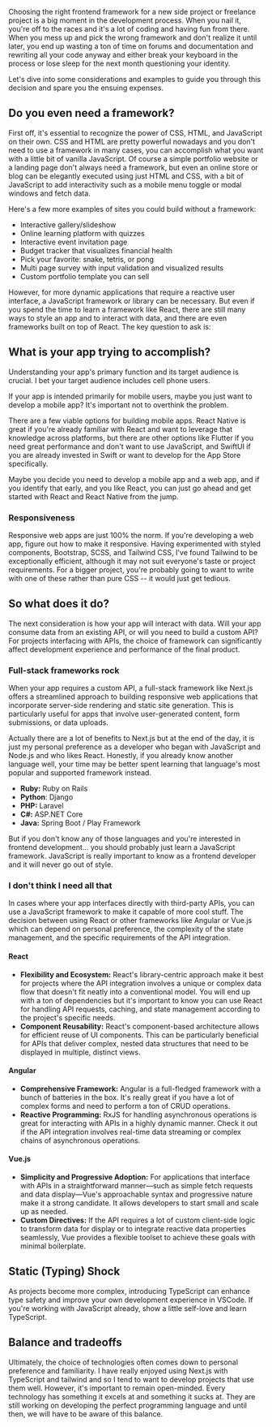 Choosing the right frontend framework for a new side project or freelance project is a big moment in the development process. When you nail it, you're off to the races and it's a lot of coding and having fun from there.
When you mess up and pick the wrong framework and don't realize it until later, you end up wasting a ton of time on forums and documentation and rewriting all your code anyway and either break your keyboard in the process or lose sleep for the next month questioning your identity.

Let's dive into some considerations and examples to guide you through this decision and spare you the ensuing expenses.

## Do you even need a framework?
First off, it's essential to recognize the power of CSS, HTML, and JavaScript on their own. CSS and HTML are pretty powerful nowadays and you don't need to use a framework in many cases, you can accomplish what you want with a little bit of vanilla JavaScript. Of course a simple portfolio website or a landing page don't always need a framework, but even an online store or blog can be elegantly executed using just HTML and CSS, with a bit of JavaScript to add interactivity such as a mobile menu toggle or modal windows and fetch data.

Here's a few more examples of sites you could build without a framework:
- Interactive gallery/slideshow
- Online learning platform with quizzes
- Interactive event invitation page
- Budget tracker that visualizes financial health
- Pick your favorite: snake, tetris, or pong
- Multi page survey with input validation and visualized results
- Custom portfolio template you can sell

However, for more dynamic applications that require a reactive user interface, a JavaScript framework or library can be necessary. But even if you spend the time to learn a framework like React, there are still many ways to style an app and to interact with data, and there are even frameworks built on top of React.
The key question to ask is:

## What is your app trying to accomplish?

Understanding your app's primary function and its target audience is crucial. I bet your target audience includes cell phone users.

If your app is intended primarily for mobile users, maybe you just want to develop a mobile app? It's important not to overthink the problem.

There are a few viable options for building mobile apps.
React Native is great if you're already familiar with React and want to leverage that knowledge across platforms, but there are other options like Flutter if you need great performance and don't want to use JavaScript, and SwiftUI if you are already invested in Swift or want to develop for the App Store specifically.

Maybe you decide you need to develop a mobile app and a web app, and if you identify that early, and you like React, you can just go ahead and get started with React and React Native from the jump.

### Responsiveness

Responsive web apps are just 100% the norm. If you're developing a web app, figure out how to make it responsive.
Having experimented with styled components, Bootstrap, SCSS, and Tailwind CSS, I've found Tailwind to be exceptionally efficient, although it may not suit everyone's taste or project requirements. For a bigger project, you're probably going to want to write with one of these rather than pure CSS -- it would just get tedious.

## So what does it do?

The next consideration is how your app will interact with data.
Will your app consume data from an existing API, or will you need to build a custom API? For projects interfacing with APIs, the choice of framework can significantly affect development experience and performance of the final product.

### Full-stack frameworks rock

When your app requires a custom API, a full-stack framework like Next.js offers a streamlined approach to building responsive web applications that incorporate server-side rendering and static site generation. This is particularly useful for apps that involve user-generated content, form submissions, or data uploads.

Actually there are a lot of benefits to Next.js but at the end of the day, it is just my personal preference as a developer who began with JavaScript and Node.js and who likes React.
Honestly, if you already know another language well, your time may be better spent learning that language's most popular and supported framework instead.

- **Ruby:** Ruby on Rails
- **Python**: Django
- **PHP:** Laravel
- **C#:** ASP.NET Core
- **Java:** Spring Boot / Play Framework

But if you don't know any of those languages and you're interested in frontend development... you should probably just learn a JavaScript framework. JavaScript is really important to know as a frontend developer and it will never go out of style.

### I don't think I need all that

In cases where your app interfaces directly with third-party APIs, you can use a JavaScript framework to make it capable of more cool stuff.
The decision between using React or other frameworks like Angular or Vue.js which can depend on personal preference, the complexity of the state management, and the specific requirements of the API integration.

#### React
- **Flexibility and Ecosystem:** React's library-centric approach make it best for projects where the API integration involves a unique or complex data flow that doesn't fit neatly into a conventional model. You will end up with a ton of dependencies but it's important to know you can use React for handling API requests, caching, and state management according to the project's specific needs.
- **Component Reusability:** React's component-based architecture allows for efficient reuse of UI components. This can be particularly beneficial for APIs that deliver complex, nested data structures that need to be displayed in multiple, distinct views.

#### Angular
- **Comprehensive Framework:** Angular is a full-fledged framework with a bunch of batteries in the box. It's really great if you have a lot of complex forms and need to perform a ton of CRUD operations.
- **Reactive Programming:** RxJS for handling asynchronous operations is great for interacting with APIs in a highly dynamic manner. Check it out if the API integration involves real-time data streaming or complex chains of asynchronous operations.

#### Vue.js
- **Simplicity and Progressive Adoption:** For applications that interface with APIs in a straightforward manner—such as simple fetch requests and data display—Vue's approachable syntax and progressive nature make it a strong candidate. It allows developers to start small and scale up as needed.
- **Custom Directives:** If the API requires a lot of custom client-side logic to transform data for display or to integrate reactive data properties seamlessly, Vue provides a flexible toolset to achieve these goals with minimal boilerplate.

## Static (Typing) Shock

As projects become more complex, introducing TypeScript can enhance type safety and improve your own development experience in VSCode. If you're working with JavaScript already, show a little self-love and learn TypeScript.

## Balance and tradeoffs

Ultimately, the choice of technologies often comes down to personal preference and familiarity. I have really enjoyed using Next.js with TypeScript and tailwind and so I tend to want to develop projects that use them well.
However, it's important to remain open-minded. Every technology has something it excels at and something it sucks at. They are still working on developing the perfect programming language and until then, we will have to be aware of this balance.